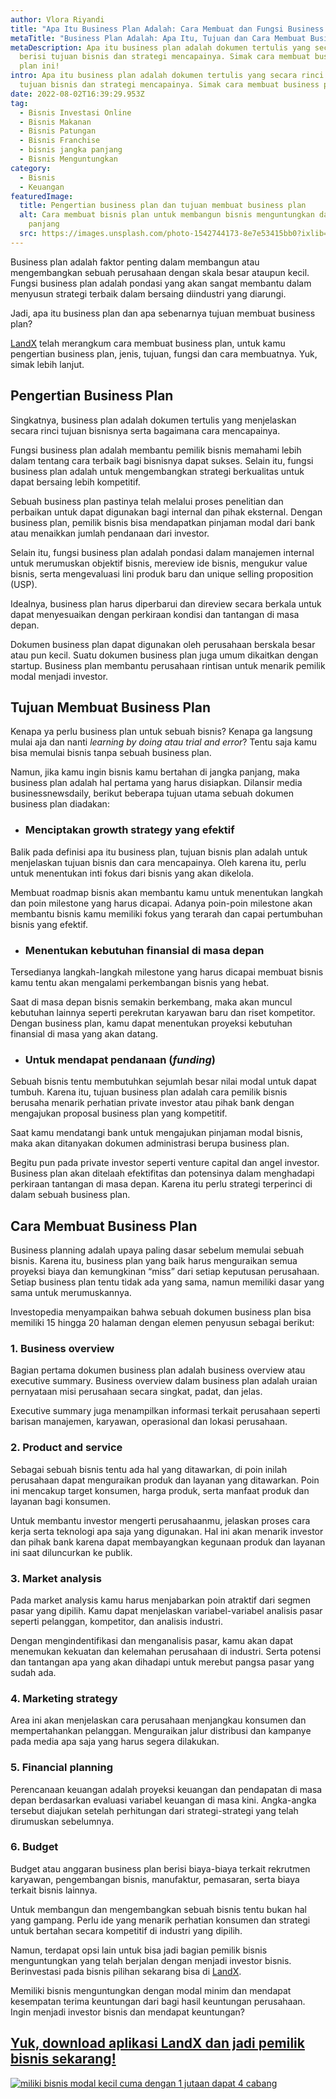 ```yaml
---
author: Vlora Riyandi
title: "Apa Itu Business Plan Adalah: Cara Membuat dan Fungsi Business Plan"
metaTitle: "Business Plan Adalah: Apa Itu, Tujuan dan Cara Membuat Business Plan"
metaDescription: Apa itu business plan adalah dokumen tertulis yang secara rinci
  berisi tujuan bisnis dan strategi mencapainya. Simak cara membuat business
  plan ini!
intro: Apa itu business plan adalah dokumen tertulis yang secara rinci berisi
  tujuan bisnis dan strategi mencapainya. Simak cara membuat business plan ini!
date: 2022-08-02T16:39:29.953Z
tag:
  - Bisnis Investasi Online
  - Bisnis Makanan
  - Bisnis Patungan
  - Bisnis Franchise
  - bisnis jangka panjang
  - Bisnis Menguntungkan
category:
  - Bisnis
  - Keuangan
featuredImage:
  title: Pengertian business plan dan tujuan membuat business plan
  alt: Cara membuat bisnis plan untuk membangun bisnis menguntungkan dalam jangka
    panjang
  src: https://images.unsplash.com/photo-1542744173-8e7e53415bb0?ixlib=rb-1.2.1&ixid=MnwxMjA3fDB8MHxwaG90by1wYWdlfHx8fGVufDB8fHx8&auto=format&fit=crop&w=1170&q=80
---
```

Business plan adalah faktor penting dalam membangun atau mengembangkan sebuah perusahaan dengan skala besar ataupun kecil. Fungsi business plan adalah pondasi yang akan sangat membantu dalam menyusun strategi terbaik dalam bersaing diindustri yang diarungi. 

Jadi, apa itu business plan dan apa sebenarnya tujuan membuat business plan? 

[LandX](https://landx.id/) telah merangkum cara membuat business plan, untuk kamu pengertian business plan, jenis, tujuan, fungsi dan cara membuatnya. Yuk, simak lebih lanjut.

## Pengertian Business Plan

Singkatnya, business plan adalah dokumen tertulis yang menjelaskan secara rinci tujuan bisnisnya serta bagaimana cara mencapainya. 

Fungsi business plan adalah membantu pemilik bisnis memahami lebih dalam tentang cara terbaik bagi bisnisnya dapat sukses. Selain itu, fungsi business plan adalah untuk mengembangkan strategi berkualitas untuk dapat bersaing lebih kompetitif.

Sebuah business plan pastinya telah melalui proses penelitian dan perbaikan untuk dapat digunakan bagi internal dan pihak eksternal. Dengan business plan, pemilik bisnis bisa mendapatkan pinjaman modal dari bank atau menaikkan jumlah pendanaan dari investor. 

Selain itu, fungsi business plan adalah pondasi dalam manajemen internal untuk merumuskan objektif bisnis, mereview ide bisnis, mengukur value bisnis, serta mengevaluasi lini produk baru dan unique selling proposition (USP). 

Idealnya, business plan harus diperbarui dan direview secara berkala untuk dapat menyesuaikan dengan perkiraan kondisi dan tantangan di masa depan.

Dokumen business plan dapat digunakan oleh perusahaan berskala besar atau pun kecil. Suatu dokumen business plan juga umum dikaitkan dengan startup. Business plan membantu perusahaan rintisan untuk menarik pemilik modal menjadi investor.

## Tujuan Membuat Business Plan

Kenapa ya perlu business plan untuk sebuah bisnis? Kenapa ga langsung mulai aja dan nanti *learning by doing atau trial and error*? Tentu saja kamu bisa memulai bisnis tanpa sebuah business plan. 

Namun, jika kamu ingin bisnis kamu bertahan di jangka panjang, maka business plan adalah hal pertama yang harus disiapkan. Dilansir media businessnewsdaily, berikut beberapa tujuan utama sebuah dokumen business plan diadakan:

* ### Menciptakan growth strategy yang efektif

Balik pada definisi apa itu business plan, tujuan bisnis plan adalah untuk menjelaskan tujuan bisnis dan cara mencapainya. Oleh karena itu, perlu untuk menentukan inti fokus dari bisnis yang akan dikelola. 

Membuat roadmap bisnis akan membantu kamu untuk menentukan langkah dan poin milestone yang harus dicapai. Adanya poin-poin milestone akan membantu bisnis kamu memiliki fokus yang terarah dan capai pertumbuhan bisnis yang efektif.

* ### Menentukan kebutuhan finansial di masa depan

Tersedianya langkah-langkah milestone yang harus dicapai membuat bisnis kamu tentu akan mengalami perkembangan bisnis yang hebat. 

Saat di masa depan bisnis semakin berkembang, maka akan muncul kebutuhan lainnya seperti perekrutan karyawan baru dan riset kompetitor. Dengan business plan, kamu dapat menentukan proyeksi kebutuhan finansial di masa yang akan datang.

* ### Untuk mendapat pendanaan (*funding*)

Sebuah bisnis tentu membutuhkan sejumlah besar nilai modal untuk dapat tumbuh. Karena itu, tujuan business plan adalah cara pemilik bisnis berusaha menarik perhatian private investor atau pihak bank dengan mengajukan proposal business plan yang kompetitif.

Saat kamu mendatangi bank untuk mengajukan pinjaman modal bisnis, maka akan ditanyakan dokumen administrasi berupa business plan. 

Begitu pun pada private investor seperti venture capital dan angel investor. Business plan akan ditelaah efektifitas dan potensinya dalam menghadapi perkiraan tantangan di masa depan. Karena itu perlu strategi terperinci di dalam sebuah business plan.

## Cara Membuat Business Plan

Business planning adalah upaya paling dasar sebelum memulai sebuah bisnis. Karena itu, business plan yang baik harus menguraikan semua proyeksi biaya dan kemungkinan “miss” dari setiap keputusan perusahaan. Setiap business plan tentu tidak ada yang sama, namun memiliki dasar yang sama untuk merumuskannya.

Investopedia menyampaikan bahwa sebuah dokumen business plan bisa memiliki 15 hingga 20 halaman dengan elemen penyusun sebagai berikut:

### **1. B**usiness overview

Bagian pertama dokumen business plan adalah business overview atau executive summary. Business overview dalam business plan adalah uraian pernyataan misi perusahaan secara singkat, padat, dan jelas. 

Executive summary juga menampilkan informasi terkait perusahaan seperti barisan manajemen, karyawan, operasional dan lokasi perusahaan.

### **2. Product and service**

Sebagai sebuah bisnis tentu ada hal yang ditawarkan, di poin inilah perusahaan dapat menguraikan produk dan layanan yang ditawarkan. Poin ini mencakup target konsumen, harga produk, serta manfaat produk dan layanan bagi konsumen.

Untuk membantu investor mengerti perusahaanmu, jelaskan proses cara kerja serta teknologi apa saja yang digunakan. Hal ini akan menarik investor dan pihak bank karena dapat membayangkan kegunaan produk dan layanan ini saat diluncurkan ke publik.

### **3. Market analysis**

Pada market analysis kamu harus menjabarkan poin atraktif dari segmen pasar yang dipilih. Kamu dapat menjelaskan variabel-variabel analisis pasar seperti pelanggan, kompetitor, dan analisis industri.

Dengan mengindentifikasi dan menganalisis pasar, kamu akan dapat menemukan kekuatan dan kelemahan perusahaan di industri. Serta potensi dan tantangan apa yang akan dihadapi untuk merebut pangsa pasar yang sudah ada.

### **4. Marketing strategy**

Area ini akan menjelaskan cara perusahaan menjangkau konsumen dan mempertahankan pelanggan. Menguraikan jalur distribusi dan kampanye pada media apa saja yang harus segera dilakukan.

### **5. Financial planning**

Perencanaan keuangan adalah proyeksi keuangan dan pendapatan di masa depan berdasarkan evaluasi variabel keuangan di masa kini. Angka-angka tersebut diajukan setelah perhitungan dari strategi-strategi yang telah dirumuskan sebelumnya. 

### **6. Budget** 

Budget atau anggaran business plan berisi biaya-biaya terkait rekrutmen karyawan, pengembangan bisnis, manufaktur, pemasaran, serta biaya terkait bisnis lainnya.

Untuk membangun dan mengembangkan sebuah bisnis tentu bukan hal yang gampang. Perlu ide yang menarik perhatian konsumen dan strategi untuk bertahan secara kompetitif di industri yang dipilih.

Namun, terdapat opsi lain untuk bisa jadi bagian pemilik bisnis menguntungkan yang telah berjalan dengan menjadi investor bisnis. Berinvestasi pada bisnis pilihan sekarang bisa di [LandX](https://landx.id/).

Memiliki bisnis menguntungkan dengan modal minim dan mendapat kesempatan terima keuntungan dari bagi hasil keuntungan perusahaan. Ingin menjadi investor bisnis dan mendapat keuntungan?

## [Yuk, download aplikasi LandX dan jadi pemilik bisnis sekarang!](https://landx.id/?utm_source=Blog&utm_medium=organic+keyword&utm_campaign=blog&utm_id=Blog)

[![miliki bisnis modal kecil cuma dengan 1 jutaan dapat 4 cabang ](https://accountgram-production.sfo2.cdn.digitaloceanspaces.com/landx_ghost/2021/11/jadi-owner-bisnis-hanya-1-jutaan-dengan-cuan-yang-sangat-menjanjikan.png)](https://landx.id/?utm_source=Blog&utm_medium=organic+keyword&utm_campaign=blog&utm_id=Blog)
